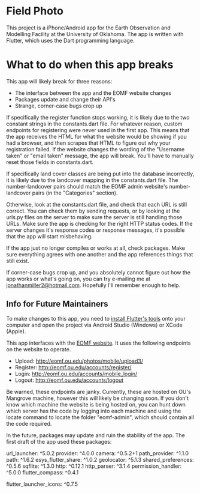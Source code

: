 # Field Photo

This project is a iPhone/Android app for the Earth Observation and Modelling Facility at the University of Oklahoma. The app is written with Flutter, which uses the Dart programming language.

# What to do when this app breaks

This app will likely break for three reasons:
- The interface between the app and the EOMF website changes
- Packages update and change their API's
- Strange, corner-case bugs crop up

If specifically the register function stops working, it is likely due to the two constant strings in the constants.dart file. For whatever reason, custom endpoints for registering were never used in the first app. This means that the app receives the HTML for what the website would be showing if you had a browser, and then scrapes that HTML to figure out why your registration failed. If the website changes the wording of the "Username taken" or "email taken" message, the app will break. You'll have to manually reset those fields in constants.dart.

If specifically land cover classes are being put into the database incorrectly, it is likely due to the landcover mapping in the constants.dart file. The number-landcover pairs should match the EOMF admin website's number-landcover pairs (in the "Categories" section). 

Otherwise, look at the constants.dart file, and check that each URL is still correct. You can check them by sending requests, or by looking at the urls.py files on the server to make sure the server is still handling those URLs. 
Make sure the app is checking for the right HTTP status codes. If the server changes it's response codes or response messages, it's possible that the app will start misbehaving.

If the app just no longer compiles or works at all, check packages. Make sure everything agrees with one another and the app references things that still exist.

If corner-case bugs crop up, and you absolutely cannot figure out how the app works or what's going on, you can try e-mailing me at jonathanmiller2@hotmail.com. Hopefully I'll remember enough to help.

## Info for Future Maintainers


To make changes to this app, you need to [install Flutter's tools](https://flutter.dev/docs/get-started/install) onto your computer and open the project via Android Studio (Windows) or XCode (Apple).

This app interfaces with the [EOMF website](http://eomf.ou.edu/). It uses the following endpoints on the website to operate. 
- Upload: http://eomf.ou.edu/photos/mobile/upload3/
- Register: http://eomf.ou.edu/accounts/register/
- Login: http://eomf.ou.edu/accounts/mobile_login/
- Logout: http://eomf.ou.edu/accounts/logout

Be warned, these endpoints are janky. Currently, these are hosted on OU's Mangrove machine, however this will likely be changing soon. If you don't know which machine the website is being hosted on, you can hunt down which server has the code by logging into each machine and using the locate command to locate the folder "eomf-admin", which should contain all the code required.

In the future, packages may update and ruin the stability of the app.
The first draft of the app used these packages:

url_launcher: ^5.0.2
provider: ^4.0.0
camera: ^0.5.2+1
path_provider: ^1.1.0
path: ^1.6.2
esys_flutter_share: ^1.0.2
geolocator: ^5.1.3
shared_preferences: ^0.5.6
sqflite: ^1.3.0
http: ^0.12.1
http_parser: ^3.1.4
permission_handler: ^5.0.0
flutter_compass: ^0.4.1
 
flutter_launcher_icons: ^0.7.5
